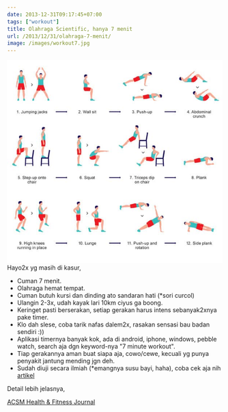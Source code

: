 ```yaml
---
date: 2013-12-31T09:17:45+07:00
tags: ["workout"]
title: Olahraga Scientific, hanya 7 menit
url: /2013/12/31/olahraga-7-menit/
image: /images/workout7.jpg
---
```


![12well_physed-tmagArticle](/images/12well_physed-tmagArticle.jpg)
Hayo2x yg masih di kasur,

- Cuman 7 menit.
- Olahraga hemat tempat.
- Cuman butuh kursi dan dinding ato sandaran hati (\*sori curcol)
- Ulangin 2-3x, udah kayak lari 10km ciyus ga boong.
- Keringet pasti berserakan, setiap gerakan harus intens sebanyak2xnya pake timer.
- Klo dah slese, coba tarik nafas dalem2x, rasakan sensasi bau badan sendiri :))
- Aplikasi timernya banyak kok, ada di android, iphone, windows, pebble watch, search aja dgn keyword-nya "7 minute workout".
- Tiap gerakannya aman buat siapa aja, cowo/cewe, kecuali yg punya penyakit jantung mending jgn deh.
- Sudah diuji secara ilmiah (\*emangnya susu bayi, haha), coba cek aja nih [artikel](http://well.blogs.nytimes.com/2013/05/09/the-scientific-7-minute-workout/)

Detail lebih jelasnya,

[ACSM Health & Fitness Journal](http://journals.lww.com/acsm-healthfitness/Fulltext/2013/05000/HIGH_INTENSITY_CIRCUIT_TRAINING_USING_BODY_WEIGHT_.5.aspx)
